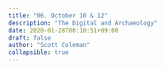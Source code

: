 ```yaml
---
title: "06. October 10 & 12"
description: "The Digital and Archaeology"
date: 2020-01-28T00:10:51+09:00
draft: false
author: "Scott Coleman"
collapsible: true
---
```


